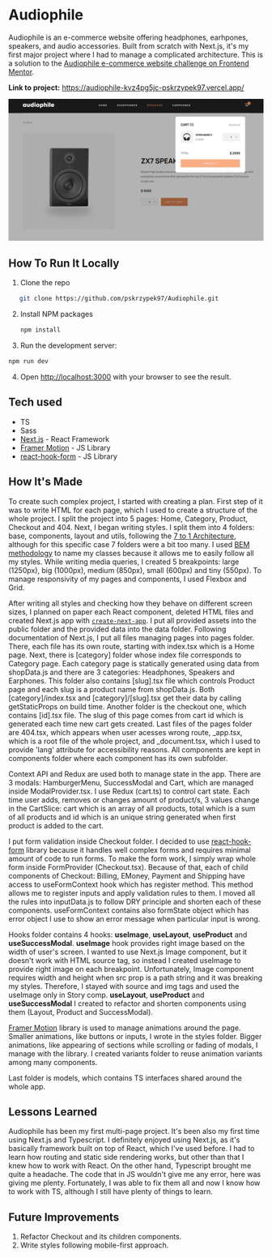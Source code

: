 # Audiophile

Audiophile is an e-commerce website offering headphones, earhpones, speakers, and audio accessories. Built from scratch with Next.js, it's my first major project where I had to manage a complicated architecture. This is a solution to the [Audiophile e-commerce website challenge on Frontend Mentor](https://www.frontendmentor.io/challenges/audiophile-ecommerce-website-C8cuSd_wx).

**Link to project:** https://audiophile-kvz4pg5jc-pskrzypek97.vercel.app/

![Audiophile](./screenshots/screenshot.JPG)

## How To Run It Locally

1. Clone the repo

```sh
   git clone https://github.com/pskrzypek97/Audiophile.git
```

2. Install NPM packages

   ```sh
   npm install
   ```

3. Run the development server:

```sh
npm run dev

```

4. Open [http://localhost:3000](http://localhost:3000) with your browser to see the result.

## Tech used

- TS
- Sass
- [Next.js](https://nextjs.org/) - React Framework
- [Framer Motion](https://www.framer.com/motion/) - JS Library
- [react-hook-form](https://react-hook-form.com/) - JS Library

## How It's Made

To create such complex project, I started with creating a plan. First step of it was to write HTML for each page, which I used to create a structure of the whole project. I split the project into 5 pages: Home, Category, Product, Checkout and 404. Next, I began writing styles. I split them into 4 folders: base, components, layout and utils, following the [7 to 1 Architecture](https://www.learnhowtoprogram.com/user-interfaces/building-layouts-preprocessors/7-1-sass-architecture), although for this specific case 7 folders were a bit too many. I used [BEM methodology](https://getbem.com/) to name my classes because it allows me to easily follow all my styles. While writing media queries, I created 5 breakpoints: large (1250px), big (1000px), medium (850px), small (600px) and tiny (550px). To manage responsivity of my pages and components, I used Flexbox and Grid.

After writing all styles and checking how they behave on different screen sizes, I planned on paper each React component, deleted HTML files and created Next.js app with [`create-next-app`](https://github.com/vercel/next.js/tree/canary/packages/create-next-app). I put all provided assets into the public folder and the provided data into the data folder. Following documentation of Next.js, I put all files managing pages into pages folder. There, each file has its own route, starting with index.tsx which is a Home page. Next, there is [category] folder whose index file corresponds to Category page. Each category page is statically generated using data from shopData.js and there are 3 categories: Headphones, Speakers and Earphones. This folder also contains [slug].tsx file which controls Product page and each slug is a product name from shopData.js. Both [category]/index.tsx and [category]/[slug].tsx get their data by calling getStaticProps on build time. Another folder is the checkout one, which contains [id].tsx file. The slug of this page comes from cart id which is generated each time new cart gets created. Last files of the pages folder are 404.tsx, which appears when user acesses wrong route, \_app.tsx, which is a root file of the whole project, and \_document.tsx, which I used to provide 'lang' attribute for accessibility reasons. All components are kept in components folder where each component has its own subfolder.

Context API and Redux are used both to manage state in the app. There are 3 modals: HamburgerMenu, SuccessModal and Cart, which are managed inside ModalProvider.tsx. I use Redux (cart.ts) to control cart state. Each time user adds, removes or changes amount of product/s, 3 values change in the CartSlice: cart which is an array of all products, total which is a sum of all products and id which is an unique string generated when first product is added to the cart.

I put form validation inside Checkout folder. I decided to use [react-hook-form](https://react-hook-form.com/) library because it handles well complex forms and requires minimal amount of code to run forms. To make the form work, I simply wrap whole form inside FormProvider (Checkout.tsx). Because of that, each of child components of Checkout: Billing, EMoney, Payment and Shipping have access to useFormContext hook which has register method. This method allows me to register inputs and apply validation rules to them. I moved all the rules into inputData.js to follow DRY principle and shorten each of these components. useFormContext contains also formState object which has error object I use to show an error message when particular input is wrong.

Hooks folder contains 4 hooks: **useImage**, **useLayout**, **useProduct** and **useSuccessModal**. **useImage** hook provides right image based on the width of user's screen. I wanted to use Next.js Image component, but it doesn't work with HTML source tag, so instead I created useImage to provide right image on each breakpoint. Unfortunately, Image component requires width and height when src prop is a path string and it was breaking my styles. Therefore, I stayed with source and img tags and used the useImage only in Story comp. **useLayout**, **useProduct** and **useSuccessModal** I created to refactor and shorten components using them (Layout, Product and SuccessModal).

[Framer Motion](https://www.framer.com/motion/) library is used to manage animations around the page. Smaller animations, like buttons or inputs, I wrote in the styles folder. Bigger animations, like appearing of sections while scrolling or fading of modals, I manage with the library. I created variants folder to reuse animation variants among many components.

Last folder is models, which contains TS interfaces shared around the whole app.

## Lessons Learned

Audiophile has been my first multi-page project. It's been also my first time using Next.js and Typescript. I definitely enjoyed using Next.js, as it's basically framework built on top of React, which I've used before. I had to learn how routing and static side rendering works, but other than that I knew how to work with React. On the other hand, Typescript brought me quite a headache. The code that in JS wouldn't give me any error, here was giving me plenty. Fortunately, I was able to fix them all and now I know how to work with TS, although I still have plenty of things to learn.

## Future Improvements

1. Refactor Checkout and its children components.
2. Write styles following mobile-first approach.
